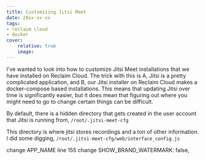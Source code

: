 ```yaml
---
title: Customizing Jitsi Meet
date: 20xx-xx-xx
tags:
- reclaim cloud
- docker
cover:
    relative: true
    image: 
---
```

I've wanted to look into how to customize Jitsi Meet installations that we have installed on Reclaim Cloud. The trick with this is A, Jitsi is a pretty complicated application, and B, our Jitsi installer on Reclaim Cloud makes a docker-compose based installations. This means that updating Jitsi over time is significantly easier, but it does mean that figuring out where you might need to go to change certain things can be difficult. 

By default, there is a hidden directory that gets created in the user account that Jitsi is running from, `/root/.jitsi-meet-cfg`

This directory is where jitsi stores recordings and a ton of other information. I did some digging, 
`/root/.jitsi-meet-cfg/web/interface_config.js`

change APP_NAME
line 155 change SHOW_BRAND_WATERMARK: false,
